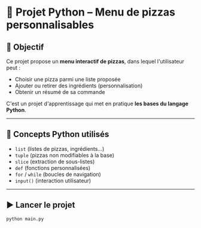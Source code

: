 # 🍕 Projet Python – Menu de pizzas personnalisables

## 🎯 Objectif

Ce projet propose un **menu interactif de pizzas**, dans lequel l'utilisateur peut :
- Choisir une pizza parmi une liste proposée
- Ajouter ou retirer des ingrédients (personnalisation)
- Obtenir un résumé de sa commande

C'est un projet d'apprentissage qui met en pratique **les bases du langage Python**.

---

## 🧠 Concepts Python utilisés

- `list` (listes de pizzas, ingrédients…)
- `tuple` (pizzas non modifiables à la base)
- `slice` (extraction de sous-listes)
- `def` (fonctions personnalisées)
- `for` / `while` (boucles de navigation)
- `input()` (interaction utilisateur)

---

## ▶️ Lancer le projet

```bash
python main.py